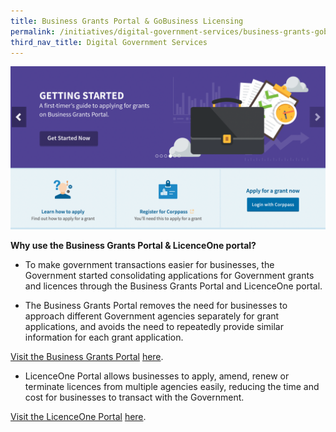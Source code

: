 ```yaml
---
title: Business Grants Portal & GoBusiness Licensing
permalink: /initiatives/digital-government-services/business-grants-gobusiness-licensing
third_nav_title: Digital Government Services
---
```

![business grants portal](/images/initiatives/business-grants-gobusiness.png)
  

**Why use the Business Grants Portal & LicenceOne portal?**

-   To make government transactions easier for businesses, the Government started consolidating applications for Government grants and licences through the Business Grants Portal and LicenceOne portal.

-   The Business Grants Portal removes the need for businesses to approach different Government agencies separately for grant applications, and avoids the need to repeatedly provide similar information for each grant application.

[Visit the Business Grants Portal](https://www.businessgrants.gov.sg/) [here](https://www.businessgrants.gov.sg/).

-   LicenceOne Portal allows businesses to apply, amend, renew or terminate licences from multiple agencies easily, reducing the time and cost for businesses to transact with the Government.

[Visit the LicenceOne Portal](https://licence1.business.gov.sg/) [here](https://licence1.business.gov.sg/).